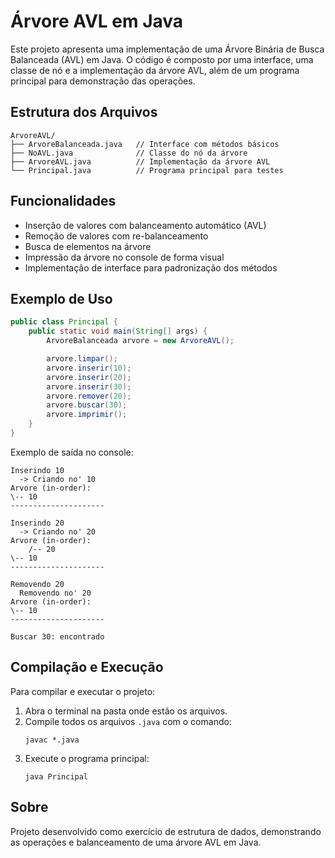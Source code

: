 
# Árvore AVL em Java

Este projeto apresenta uma implementação de uma Árvore Binária de Busca Balanceada (AVL) em Java. O código é composto por uma interface, uma classe de nó e a implementação da árvore AVL, além de um programa principal para demonstração das operações.

## Estrutura dos Arquivos

```
ArvoreAVL/
├── ArvoreBalanceada.java   // Interface com métodos básicos
├── NoAVL.java              // Classe do nó da árvore
├── ArvoreAVL.java          // Implementação da árvore AVL
└── Principal.java          // Programa principal para testes
```

## Funcionalidades

- Inserção de valores com balanceamento automático (AVL)
- Remoção de valores com re-balanceamento
- Busca de elementos na árvore
- Impressão da árvore no console de forma visual
- Implementação de interface para padronização dos métodos
  
## Exemplo de Uso

```java
public class Principal {
    public static void main(String[] args) {
        ArvoreBalanceada arvore = new ArvoreAVL();

        arvore.limpar();
        arvore.inserir(10);
        arvore.inserir(20);
        arvore.inserir(30);
        arvore.remover(20);
        arvore.buscar(30);
        arvore.imprimir();
    }
}
```

Exemplo de saída no console:

```
Inserindo 10
  -> Criando no' 10
Arvore (in-order):
\-- 10
---------------------

Inserindo 20
  -> Criando no' 20
Arvore (in-order):
    /-- 20
\-- 10
---------------------

Removendo 20
  Removendo no' 20
Arvore (in-order):
\-- 10
---------------------

Buscar 30: encontrado
```

## Compilação e Execução

Para compilar e executar o projeto:

1. Abra o terminal na pasta onde estão os arquivos.
2. Compile todos os arquivos `.java` com o comando:
   ```
   javac *.java
   ```
3. Execute o programa principal:
   ```
   java Principal
   ```

## Sobre

Projeto desenvolvido como exercício de estrutura de dados, demonstrando as operações e balanceamento de uma árvore AVL em Java.
